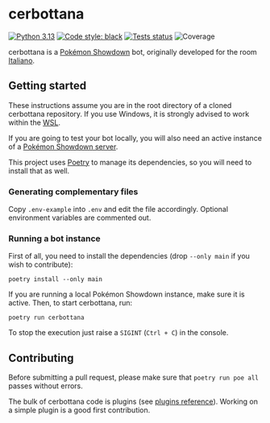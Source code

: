 # cerbottana

[![Python 3.13](https://img.shields.io/badge/python-3.13-blue.svg)](https://www.python.org/downloads/)
[![Code style: black](https://img.shields.io/badge/code%20style-black-000000.svg)](https://github.com/psf/black)
[![Tests status](https://img.shields.io/github/actions/workflow/status/Parnassius/cerbottana/ci-cd.yml?branch=main&label=tests)](https://github.com/Parnassius/cerbottana/actions/workflows/ci-cd.yml)
![Coverage](https://img.shields.io/endpoint?url=https%3A%2F%2Fraw.githubusercontent.com%2FParnassius%2Fcerbottana%2Fcoverage-badge%2Fcoverage-badge.json)

cerbottana is a [Pokémon Showdown](https://play.pokemonshowdown.com/) bot, originally developed for the room [Italiano](https://play.pokemonshowdown.com/italiano).

## Getting started

These instructions assume you are in the root directory of a cloned cerbottana repository. If you use Windows, it is strongly advised to work within the [WSL](https://docs.microsoft.com/en-us/windows/wsl).

If you are going to test your bot locally, you will also need an active instance of a [Pokémon Showdown server](https://github.com/smogon/pokemon-showdown).

This project uses [Poetry](https://python-poetry.org/) to manage its dependencies, so you will need to install that as well.

### Generating complementary files

Copy `.env-example` into `.env` and edit the file accordingly. Optional environment variables are commented out.

### Running a bot instance

First of all, you need to install the dependencies (drop `--only main` if you wish to contribute):

    poetry install --only main

If you are running a local Pokémon Showdown instance, make sure it is active. Then, to start cerbottana, run:

    poetry run cerbottana

To stop the execution just raise a `SIGINT` (`Ctrl + C`) in the console.

## Contributing

Before submitting a pull request, please make sure that `poetry run poe all` passes without errors.

The bulk of cerbottana code is plugins (see [plugins reference](cerbottana/plugins/README.md)). Working on a simple plugin is a good first contribution.
